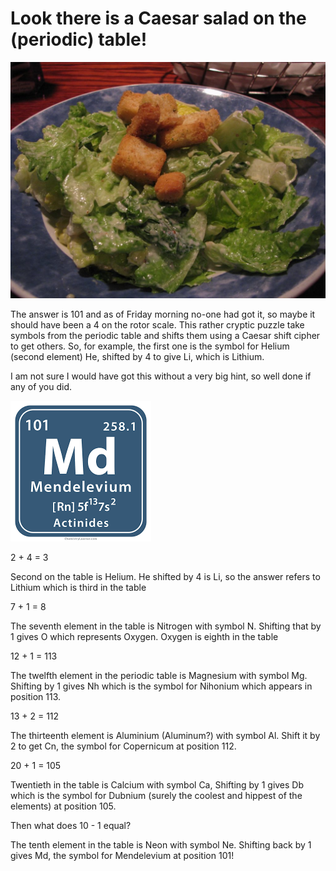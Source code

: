 # Look there is a Caesar salad on the (periodic) table!

![](1600px-Caesar_Salad_3252381290-1024x768.jpg)

The answer is 101 and as of Friday morning no-one had got it, so maybe it should have been a 4 on the rotor scale. This rather cryptic puzzle take symbols from the periodic table and shifts them using a Caesar shift cipher to get others. So, for example, the first one is the symbol for Helium (second element) He, shifted by 4 to give Li, which is Lithium.

I am not sure I would have got this without a very big hint, so well done if any of you did.

![](Unknown.png)

2 + 4 = 3

Second on the table is Helium. He shifted by 4 is Li, so the answer refers to Lithium which is third in the table

7 + 1 = 8

The seventh element in the table is Nitrogen with symbol N. Shifting that by 1 gives O which represents Oxygen. Oxygen is eighth in the table

12 + 1 = 113

The twelfth element in the periodic table is Magnesium with symbol Mg. Shifting by 1 gives Nh which is the symbol for Nihonium which appears in position 113.

13 + 2 = 112

The thirteenth element is Aluminium (Aluminum?) with symbol Al. Shift it by 2 to get Cn, the symbol for Copernicum at position 112.

20 + 1 = 105

Twentieth in the table is Calcium with symbol Ca, Shifting by 1 gives Db which is the symbol for Dubnium (surely the coolest and hippest of the elements) at position 105.

Then what does 10 - 1 equal?

The tenth element in the table is Neon with symbol Ne. Shifting back by 1 gives Md, the symbol for Mendelevium at position 101!
